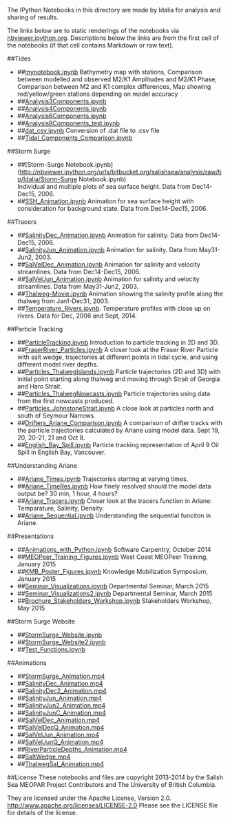 The IPython Notebooks in this directory are made by Idalia for analysis and sharing of results.

The links below are to static renderings of the notebooks via
[nbviewer.ipython.org](http://nbviewer.ipython.org/).
Descriptions below the links are from the first cell of the notebooks
(if that cell contains Markdown or raw text).


##Tides

* ##[mynotebook.ipynb](http://nbviewer.ipython.org/urls/bitbucket.org/salishsea/analysis/raw/tip/Idalia/mynotebook.ipynb)
Bathymetry map with stations, Comparison between modelled and observed M2/K1 Amplitudes and M2/K1 Phase, Comparison between M2 and K1 complex differences, Map showing red/yellow/green stations depending on model accuracy 
* ##[Analysis3Components.ipynb](http://nbviewer.ipython.org/urls/bitbucket.org/salishsea/analysis/raw/tip/Idalia/Analysis3Components.ipynb)
* ##[Analysis4Components.ipynb](http://nbviewer.ipython.org/urls/bitbucket.org/salishsea/analysis/raw/tip/Idalia/Analysis4Components.ipynb)     
* ##[Analysis6Components.ipynb](http://nbviewer.ipython.org/urls/bitbucket.org/salishsea/analysis/raw/tip/Idalia/Analysis6Components.ipynb)  
* ##[Analysis8Components_test.ipynb](http://nbviewer.ipython.org/urls/bitbucket.org/salishsea/analysis/raw/tip/Idalia/Analysis8Components_test.ipynb)    
* ##[dat_csv.ipynb](http://nbviewer.ipython.org/urls/bitbucket.org/salishsea/analysis/raw/tip/Idalia/dat_csv.ipynb) 
Conversion of .dat file to .csv file
* ##[Tidal_Components_Comparison.ipynb](http://nbviewer.ipython.org/urls/bitbucket.org/salishsea/analysis/raw/tip/Idalia/Tidal_Components_Comparison.ipynb)

##Storm Surge

* ##[Storm-Surge Notebook.ipynb](http://nbviewer.ipython.org/urls/bitbucket.org/salishsea/analysis/raw/tip/Idalia/Storm-Surge Notebook.ipynb)  
Individual and multiple plots of sea surface height. Data from Dec14-Dec15, 2006.
* ##[SSH_Animation.ipynb](http://nbviewer.ipython.org/urls/bitbucket.org/salishsea/analysis/raw/tip/Idalia/SSH_Animation.ipynb) 
Animation for sea surface height with consideration for background state. Data from Dec14-Dec15, 2006.

##Tracers

* ##[SalinityDec_Animation.ipynb](http://nbviewer.ipython.org/urls/bitbucket.org/salishsea/analysis/raw/tip/Idalia/SalinityDec_Animation.ipynb)
Animation for salinity. Data from Dec14-Dec15, 2006.
* ##[SalinityJun_Animation.ipynb](http://nbviewer.ipython.org/urls/bitbucket.org/salishsea/analysis/raw/tip/Idalia/SalinityJun_Animation.ipynb)
Animation for salinity. Data from May31-Jun2, 2003.
* ##[SalVelDec_Animation.ipynb](http://nbviewer.ipython.org/urls/bitbucket.org/salishsea/analysis/raw/tip/Idalia/SalVelDec_Animation.ipynb)
Animation for salinity and velocity streamlines. Data from Dec14-Dec15, 2006.
* ##[SalVelJun_Animation.ipynb](http://nbviewer.ipython.org/urls/bitbucket.org/salishsea/analysis/raw/tip/Idalia/SalVelJun_Animation.ipynb)
Animation for salinity and velocity streamlines. Data from May31-Jun2, 2003.
* ##[Thalweg-Movie.ipynb](http://nbviewer.ipython.org/urls/bitbucket.org/salishsea/analysis/raw/tip/Idalia/Thalweg-Movie.ipynb)
Animation showing the salinity profile along the thalweg from Jan1-Dec31, 2003.
* ##[Temperature_Rivers.ipynb](http://nbviewer.ipython.org/urls/bitbucket.org/salishsea/analysis/raw/tip/Idalia/Temperature_Rivers.ipynb).
Temperature profiles with close up on rivers. Data for Dec, 2006 and Sept, 2014.

##Particle Tracking

* ##[ParticleTracking.ipynb](http://nbviewer.ipython.org/urls/bitbucket.org/salishsea/analysis/raw/tip/Idalia/ParticleTracking.ipynb)
Introduction to particle tracking in 2D and 3D.
* ##[FraserRiver_Particles.ipynb](http://nbviewer.ipython.org/urls/bitbucket.org/salishsea/analysis/raw/tip/Idalia/FraserRiver_Particles.ipynb)
A closer look at the Fraser River Particle with salt wedge, trajectories at different points in tidal cycle, and using different model river depths.
* ##[Particles_ThalwegIslands.ipynb](http://nbviewer.ipython.org/urls/bitbucket.org/salishsea/analysis/raw/tip/Idalia/Particles_ThalwegIslands.ipynb)
Particle trajectories (2D and 3D) with initial point starting along thalweg and moving through Strait of Georgia and Haro Strait.
* ##[Particles_ThalwegNowcasts.ipynb](http://nbviewer.ipython.org/urls/bitbucket.org/salishsea/analysis/raw/tip/Idalia/Particles_ThalwegNowcasts.ipynb)
Particle trajectories using data from the first nowcasts produced.
* ##[Particles_JohnstoneStrait.ipynb](http://nbviewer.ipython.org/urls/bitbucket.org/salishsea/analysis/raw/tip/Idalia/Particles_JohnstoneStrait.ipynb)
A close look at particles north and south of Seymour Narrows.
* ##[Drifters_Ariane_Comparison.ipynb](http://nbviewer.ipython.org/urls/bitbucket.org/salishsea/analysis/raw/tip/Idalia/Drifters_Ariane_Comparison.ipynb)
A comparison of drifter tracks with the particle trajectories calculated by Ariane using model data. Sept 19, 20, 20-21, 21 and Oct 8.
* ##[English_Bay_Spill.ipynb](http://nbviewer.ipython.org/urls/bitbucket.org/salishsea/analysis/raw/tip/Idalia/English_Bay_Spill.ipynb)
Particle tracking representation of April 9 Oil Spill in English Bay, Vancouver.

##Understanding Ariane
    
* ##[Ariane_Times.ipynb](http://nbviewer.ipython.org/urls/bitbucket.org/salishsea/analysis/raw/tip/Idalia/Ariane_Times.ipynb)
Trajectories starting at varying times.
* ##[Ariane_TimeRes.ipynb](http://nbviewer.ipython.org/urls/bitbucket.org/salishsea/analysis/raw/tip/Idalia/Ariane_TimeRes.ipynb)
How finely resolved should the model data output be? 30 min, 1 hour, 4 hours?
* ##[Ariane_Tracers.ipynb](http://nbviewer.ipython.org/urls/bitbucket.org/salishsea/analysis/raw/tip/Idalia/Ariane_Tracers.ipynb)
Closer look at the tracers function in Ariane: Temparature, Salinity, Density.
* ##[Ariane_Sequential.ipynb](http://nbviewer.ipython.org/urls/bitbucket.org/salishsea/analysis/raw/tip/Idalia/Ariane_Sequential.ipynb)
Understanding the sequential funciton in Ariane.

##Presentations
    
* ##[Animations_with_Python.ipynb](http://nbviewer.ipython.org/urls/bitbucket.org/salishsea/analysis/raw/tip/Idalia/Animations_with_Python.ipynb)
Software Carpentry, October 2014
* ##[MEOPeer_Training_Figures.ipynb](http://nbviewer.ipython.org/urls/bitbucket.org/salishsea/analysis/raw/tip/Idalia/MEOPeer_Training_Figures.ipynb)
West Coast MEOPeer Training, January 2015
* ##[KMB_Poster_Figures.ipynb](http://nbviewer.ipython.org/urls/bitbucket.org/salishsea/analysis/raw/tip/Idalia/KMB_Poster_Figures.ipynb)
Knowledge Mobilization Symposium, January 2015
* ##[Seminar_Visualizations.ipynb](http://nbviewer.ipython.org/urls/bitbucket.org/salishsea/analysis/raw/tip/Idalia/Seminar_Visualizations.ipynb)
Departmental Seminar, March 2015
* ##[Seminar_Visualizations2.ipynb](http://nbviewer.ipython.org/urls/bitbucket.org/salishsea/analysis/raw/tip/Idalia/Seminar_Visualizations2.ipynb)
Departmental Seminar, March 2015
* ##[Brochure_Stakeholders_Workshop.ipynb](http://nbviewer.ipython.org/urls/bitbucket.org/salishsea/analysis/raw/tip/Idalia/Brochure_Stakeholders_Workshop.ipynb)
Stakeholders Workshop, May 2015



##Storm Surge Website
    
* ##[StormSurge_Website.ipynb](http://nbviewer.ipython.org/urls/bitbucket.org/salishsea/analysis/raw/tip/Idalia/StormSurge_Website.ipynb)
* ##[StormSurge_Website2.ipynb](http://nbviewer.ipython.org/urls/bitbucket.org/salishsea/analysis/raw/tip/Idalia/StormSurge_Website2.ipynb)
* ##[Test_Functions.ipynb](http://nbviewer.ipython.org/urls/bitbucket.org/salishsea/analysis/raw/tip/Idalia/Test_Functions.ipynb)

##Animations
* ##[StormSurge_Animation.mp4](http://nbviewer.ipython.org/urls/bitbucket.org/salishsea/analysis/raw/tip/Idalia/StormSurge_Animation.mp4) 
* ##[SalinityDec_Animation.mp4](http://nbviewer.ipython.org/urls/bitbucket.org/salishsea/analysis/raw/tip/Idalia/SalinityDec_Animation.mp4)
* ##[SalinityDec2_Animation.mp4](http://nbviewer.ipython.org/urls/bitbucket.org/salishsea/analysis/raw/tip/Idalia/SalinityDec2_Animation.mp4)
* ##[SalinityJun_Animation.mp4](http://nbviewer.ipython.org/urls/bitbucket.org/salishsea/analysis/raw/tip/Idalia/SalinityJun_Animation.mp4)
* ##[SalinityJun2_Animation.mp4](http://nbviewer.ipython.org/urls/bitbucket.org/salishsea/analysis/raw/tip/Idalia/SalinityJun2_Animation.mp4)
* ##[SalinityJunC_Animation.mp4](http://nbviewer.ipython.org/urls/bitbucket.org/salishsea/analysis/raw/tip/Idalia/SalinityJunC_Animation.mp4)
* ##[SalVelDec_Animation.mp4](http://nbviewer.ipython.org/urls/bitbucket.org/salishsea/analysis/raw/tip/Idalia/SalVelDec_Animation.mp4)
* ##[SalVelDecQ_Animation.mp4](http://nbviewer.ipython.org/urls/bitbucket.org/salishsea/analysis/raw/tip/Idalia/SalVelDecQ_Animation.mp4)
* ##[SalVelJun_Animation.mp4](http://nbviewer.ipython.org/urls/bitbucket.org/salishsea/analysis/raw/tip/Idalia/SalVelJun_Animation.mp4)
* ##[SalVelJunQ_Animation.mp4](http://nbviewer.ipython.org/urls/bitbucket.org/salishsea/analysis/raw/tip/Idalia/SalVelJunQ_Animation.mp4)
* ##[RiverParticleDepths_Animation.mp4](http://nbviewer.ipython.org/urls/bitbucket.org/salishsea/analysis/raw/tip/Idalia/RiverParticleDepths_Animation.mp4)
* ##[SaltWedge.mp4](http://nbviewer.ipython.org/urls/bitbucket.org/salishsea/analysis/raw/tip/Idalia/SaltWedge.mp4)
* ##[ThalwegSal_Animation.mp4](http://nbviewer.ipython.org/urls/bitbucket.org/salishsea/analysis/raw/tip/Idalia/ThalwegSal_Animation.mp4)

##License
These notebooks and files are copyright 2013-2014
by the Salish Sea MEOPAR Project Contributors
and The University of British Columbia.

They are licensed under the Apache License, Version 2.0.
http://www.apache.org/licenses/LICENSE-2.0
Please see the LICENSE file for details of the license.

